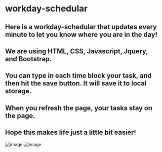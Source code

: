 # workday-schedular
## Here is a workday-schedular that updates every minute to let you know where you are in the day!
## We are using HTML, CSS, Javascript, Jquery, and Bootstrap.
## You can type in each time block your task, and then hit the save button.  It will save it to local storage.
## When you refresh the page, your tasks stay on the page.
## Hope this makes life just a little bit easier!


![image](https://user-images.githubusercontent.com/78326815/113520321-dc8f3c00-9557-11eb-8e9e-bb8e7be20d93.png)
![image](https://user-images.githubusercontent.com/78326815/113520355-26782200-9558-11eb-9ebd-df9d08a1e5a0.png)

